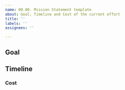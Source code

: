 ```yaml
---
name: 00.00. Mission Statement template
about: Goal, Timeline and Cost of the current effort
title: ''
labels: ''
assignees: ''

---
```


## Goal


## Timeline


### Cost
